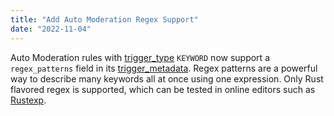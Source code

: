 ```yaml
---
title: "Add Auto Moderation Regex Support"
date: "2022-11-04"
---
```


Auto Moderation rules with [trigger\_type](/docs/resources/auto-moderation#auto-moderation-rule-object-trigger-types) `KEYWORD` now support
a `regex_patterns` field in its [trigger\_metadata](/docs/resources/auto-moderation#auto-moderation-rule-object-trigger-types).
Regex patterns are a powerful way to describe many keywords all at once using one expression. Only Rust flavored regex is supported, which can be tested in online editors such as [Rustexp](https://rustexp.lpil.uk/).
